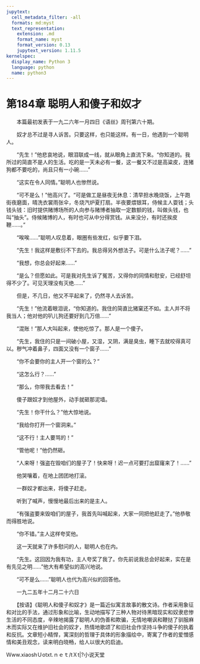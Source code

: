 ```yaml
---
jupytext:
  cell_metadata_filter: -all
  formats: md:myst
  text_representation:
    extension: .md
    format_name: myst
    format_version: 0.13
    jupytext_version: 1.11.5
kernelspec:
  display_name: Python 3
  language: python
  name: python3
---
```

# 第184章  聪明人和傻子和奴才 

　　本篇最初发表于一九二六年一月四日《语丝》周刊第六十期。 

　　奴才总不过是寻人诉苦。只要这样，也只能这样。有一日，他遇到一个聪明人。 

　　“先生！”他悲哀地说，眼泪联成一线，就从眼角上直流下来。“你知道的。我所过的简直不是人的生活。吃的是一天未必有一餐，这一餐又不过是高粱皮，连猪狗都不要吃的，尚且只有一小碗……” 

　　“这实在令人同情。”聪明人也惨然说。 

　　“可不是么！”他高兴了。“可是做工是昼夜无休息：清早担水晚烧饭，上午跑街夜磨面，晴洗衣裳雨张伞，冬烧汽炉夏打扇。半夜要煨银耳，侍候主人耍钱；头钱头钱：旧时提供赌博场所的人向参与赌博者抽取一定数额的钱，叫做头钱，也叫“抽头”。侍候赌博的人，有时也可从中分得赏钱。从来没分，有时还挨皮鞭……。” 

　　“唉唉……”聪明人叹息着，眼圈有些发红，似乎要下泪。 

　　“先生！我这样是敷衍不下去的。我总得另外想法子。可是什么法子呢？……” 

　　“我想，你总会好起来……” 

　　“是么？但愿如此。可是我对先生诉了冤苦，又得你的同情和慰安，已经舒坦得不少了。可见天理没有灭绝……” 

　　但是，不几日，他又不平起来了，仍然寻人去诉苦。 

　　“先生！”他流着眼泪说，“你知道的。我住的简直比猪窠还不如。主人并不将我当人；他对他的叭儿狗还要好到几万倍……” 

　　“混账！”那人大叫起来，使他吃惊了。那人是一个傻子。 

　　“先生，我住的只是一间破小屋，又湿，又阴，满是臭虫，睡下去就咬得真可以。秽气冲着鼻子，四面又没有一个窗子……” 

　　“你不会要你的主人开一个窗的么？” 

　　“这怎么行？……” 

　　“那么，你带我去看去！” 

　　傻子跟奴才到他屋外，动手就砸那泥墙。 

　　“先生！你干什么？”他大惊地说。 

　　“我给你打开一个窗洞来。” 

　　“这不行！主人要骂的！” 

　　“管他呢！”他仍然砸。 

　　“人来呀！强盗在毁咱们的屋子了！快来呀！迟一点可要打出窟窿来了！……” 

　　他哭嚷着，在地上团团地打滚。 

　　一群奴才都出来，将傻子赶走。 

　　听到了喊声，慢慢地最后出来的是主人。 

　　“有强盗要来毁咱们的屋子，我首先叫喊起来，大家一同把他赶走了。”他恭敬而得胜地说。 

　　“你不错。”主人这样夸奖他。 

　　这一天就来了许多慰问的人，聪明人也在内。 

　　“先生。这回因为我有功，主人夸奖了我了。你先前说我总会好起来，实在是有先见之明……”他大有希望似的高兴地说。 

　　“可不是么……”聪明人也代为高兴似的回答他。 

　　一九二五年十二月二十六日 

　　【按语】《聪明人和傻子和奴才》是一篇近似寓言故事的散文诗。作者采用象征和对比的手法，通过形象和比喻，生动地描写了三种人物对待黑暗现实和奴隶悲惨生活的不同态度，辛辣地揭露了聪明人的伪善和欺骗，无情地嘲讽和鞭挞了驯服麻木而实际又在维护旧社会的奴才，热情地歌颂了和旧社会作坚持斗争的傻子的执着和反抗。文章短小精悍，寓深刻的哲理于具体的形象描绘中，寄寓了作者的爱憎感情和美丑观念，读来明白晓畅，给人以很大的启迪。 

Ｗww.xiaoshＵotxt.ｎｅｔ/tＸt|?小说天堂 


